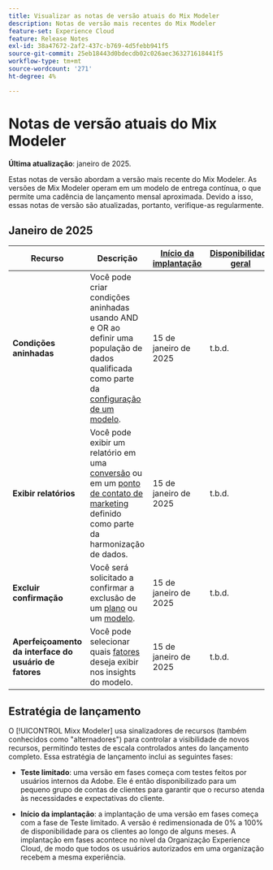 ```yaml
---
title: Visualizar as notas de versão atuais do Mix Modeler
description: Notas de versão mais recentes do Mix Modeler
feature-set: Experience Cloud
feature: Release Notes
exl-id: 38a47672-2af2-437c-b769-4d5febb941f5
source-git-commit: 25eb18443d0bdecdb02c026aec363271618441f5
workflow-type: tm+mt
source-wordcount: '271'
ht-degree: 4%

---
```


# Notas de versão atuais do Mix Modeler

**Última atualização**: janeiro de 2025.

Estas notas de versão abordam a versão mais recente do Mix Modeler. As versões de Mix Modeler operam em um modelo de entrega contínua, o que permite uma cadência de lançamento mensal aproximada. Devido a isso, essas notas de versão são atualizadas, portanto, verifique-as regularmente.

## Janeiro de 2025

| Recurso | Descrição | [Início da implantação](#release-strategy) | [Disponibilidade geral](#release-strategy) |
|---|---|---|---|
| **Condições aninhadas** | Você pode criar condições aninhadas usando AND e OR ao definir uma população de dados qualificada como parte da [configuração de um modelo](/help/models/build.md#configure). | 15 de janeiro de 2025 | t.b.d. |
| **Exibir relatórios** | Você pode exibir um relatório em uma [conversão](/help/harmonize-data/conversions.md#view-report) ou em um [ponto de contato de marketing](/help/harmonize-data/marketing-touchpoints.md#view-report) definido como parte da harmonização de dados. | 15 de janeiro de 2025 | t.b.d. |
| **Excluir confirmação** | Você será solicitado a confirmar a exclusão de um [plano](/help/plans/overview.md#delete-plans) ou um [modelo](/help/models/overview.md#delete-models). | 15 de janeiro de 2025 | t.b.d. |
| **Aperfeiçoamento da interface do usuário de fatores** | Você pode selecionar quais [fatores](/help/models/insights.md#factors-beta) deseja exibir nos insights do modelo. | 15 de janeiro de 2025 | t.b.d. |

## Estratégia de lançamento

O [!UICONTROL Mixx Modeler] usa sinalizadores de recursos (também conhecidos como &quot;alternadores&quot;) para controlar a visibilidade de novos recursos, permitindo testes de escala controlados antes do lançamento completo. Essa estratégia de lançamento inclui as seguintes fases:

* **Teste limitado**: uma versão em fases começa com testes feitos por usuários internos da Adobe. Ele é então disponibilizado para um pequeno grupo de contas de clientes para garantir que o recurso atenda às necessidades e expectativas do cliente.

* **Início da implantação**: a implantação de uma versão em fases começa com a fase de Teste limitado. A versão é redimensionada de 0% a 100% de disponibilidade para os clientes ao longo de alguns meses. A implantação em fases acontece no nível da Organização Experience Cloud, de modo que todos os usuários autorizados em uma organização recebem a mesma experiência.

